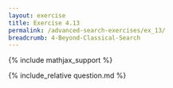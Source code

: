 ```yaml
---
layout: exercise
title: Exercise 4.13
permalink: /advanced-search-exercises/ex_13/
breadcrumb: 4-Beyond-Classical-Search
---
```


{% include mathjax_support %}

<div><i class="arrow-up loader" data-chapter="advanced-search-exercises" data-exercise="ex_13" data-rating="0"></i></div>
{% include_relative question.md %}
